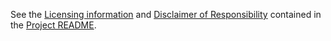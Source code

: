 See the [Licensing information](https://github.com/emaballarin/FLASIO/blob/main/README.md#licensing-information) and [Disclaimer of Responsibility](https://github.com/emaballarin/FLASIO/blob/main/README.md#disclaimer-of-responsibility) contained in the [Project README](https://github.com/emaballarin/FLASIO/blob/main/README.md).
